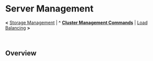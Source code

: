 # Server Management

**<** [Storage Management](storage.md) | **^** **[Cluster Management Commands](readme.md)** | [Load Balancing](load-balancing.md) **>**

<br/>

## Overview



<br/>
